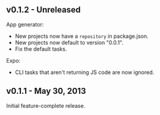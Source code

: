 v0.1.2 - Unreleased
-------------------

App generator:

 * New projects now have a `repository` in package.json.
 * New projects now default to version "0.0.1".
 * Fix the default tasks.

Expo:

 * CLI tasks that aren't returning JS code are now ignored.

v0.1.1 - May 30, 2013
---------------------

Initial feature-complete release.
